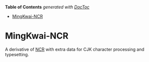 <!-- START doctoc generated TOC please keep comment here to allow auto update -->
<!-- DON'T EDIT THIS SECTION, INSTEAD RE-RUN doctoc TO UPDATE -->
**Table of Contents**  *generated with [DocToc](https://github.com/thlorenz/doctoc)*

- [MingKwai-NCR](#mingkwai-ncr)

<!-- END doctoc generated TOC please keep comment here to allow auto update -->

# MingKwai-NCR

A derivative of [NCR](https://github.com/loveencounterflow/mingkwai-ncr.git) with extra data for CJK
character processing and typesetting.

<!--

API Usage over currently active projects:

   2 as_chr
   2 as_csg
   2 as_sfncr
   3 analyze
   3 as_rsg
   3 chr_from_cid_and_csg
   4 jzr_as_uchr
   5 normalize_to_pua
   6 as_cid
  13 as_fncr
  16 as_uchr
  27 is_inner_glyph
  33 chrs_from_text


 -->
